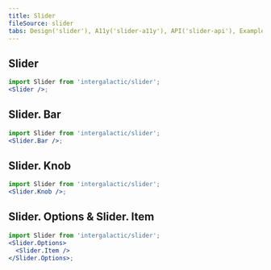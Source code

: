 ```yaml
---
title: Slider
fileSource: slider
tabs: Design('slider'), A11y('slider-a11y'), API('slider-api'), Example('slider-code'), Changelog('slider-changelog')
---
```


## Slider

```jsx
import Slider from 'intergalactic/slider';
<Slider />;
```

<TypesView type="SliderProps" :types={...types} />

## Slider. Bar

```jsx
import Slider from 'intergalactic/slider';
<Slider.Bar />;
```

## Slider. Knob

```jsx
import Slider from 'intergalactic/slider';
<Slider.Knob />;
```

## Slider. Options & Slider. Item

```jsx
import Slider from 'intergalactic/slider';
<Slider.Options>
  <Slider.Item />
</Slider.Options>;
```

<script setup>import { data as types } from '@types.data.ts'; </script>
